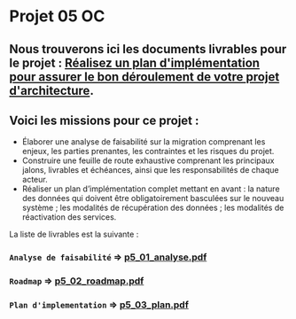 # Projet 05 OC 

## Nous trouverons ici les documents livrables pour le projet : [Réalisez un plan d'implémentation pour assurer le bon déroulement de votre projet d'architecture](https://openclassrooms.com/fr/paths/293/projects/707/assignment).

## Voici les missions pour ce projet :

- Élaborer une analyse de faisabilité sur la migration comprenant les enjeux, les parties prenantes, les contraintes et les risques du projet.
- Construire une feuille de route exhaustive comprenant les principaux jalons, livrables et échéances, ainsi que les responsabilités de chaque acteur.
- Réaliser un plan d’implémentation complet mettant en avant :
    la nature des données qui doivent être obligatoirement basculées sur le nouveau système ;
    les modalités de récupération des données ;
    les modalités de réactivation des services.

La liste de livrables est la suivante :

### `Analyse de faisabilité` => [p5_01_analyse.pdf](https://github.com/jespadas/p5_julio_espadas/blob/main/P5_01_analyse.pdf)
### `Roadmap` => [p5_02_roadmap.pdf](https://github.com/jespadas/p5_julio_espadas/blob/main/P5_02_roadmap.pdf)
### `Plan d'implementation` => [p5_03_plan.pdf](#)
